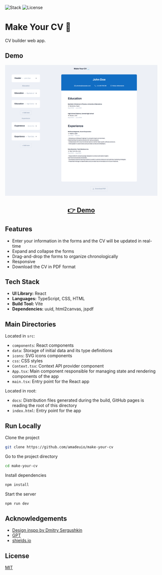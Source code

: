 ![Stack](https://img.shields.io/badge/Stack-React_|_TypeScript-149eca)
![License](https://img.shields.io/badge/License-MIT-green)

# Make Your CV 📃

CV builder web app.

## Demo

<p align="center">
  <img src="public/screenshots/screenshot.png" width="650px" alt="screenshot">
</p>
<h2 align="center">
  <a href="https://amadeuio.github.io/make-your-cv">👉 Demo</a>
</h2>

## Features

- Enter your information in the forms and the CV will be updated in real-time
- Expand and collapse the forms
- Drag-and-drop the forms to organize chronologically
- Responsive
- Download the CV in PDF format

## Tech Stack

- **UI Library:** React
- **Languages:** TypeScript, CSS, HTML
- **Build Tool:** Vite
- **Dependencies:** uuid, html2canvas, jspdf

## Main Directories

Located in `src`:

- `components`: React components
- `data`: Storage of initial data and its type definitions
- `icons`: SVG icons components
- `css`: CSS styles
- `Context.tsx`: Context API provider component
- `App.tsx`: Main component responsible for managing state and rendering components of the app
- `main.tsx`: Entry point for the React app

Located in root:

- `docs`: Distribution files generated during the build, GitHub pages is reading the root of this directory
- `index.html`: Entry point for the app

## Run Locally

Clone the project

```bash
git clone https://github.com/amadeuio/make-your-cv
```

Go to the project directory

```bash
cd make-your-cv
```

Install dependencies

```bash
npm install
```

Start the server

```bash
npm run dev
```

## Acknowledgements

- [Design inspo by Dmitry Sergushkin](https://dribbble.com/shots/20685447-Create-Event-Form)
- [GPT](https://chat.openai.com/)
- [shields.io](https://shields.io/)

## License

[MIT](https://choosealicense.com/licenses/mit/)
